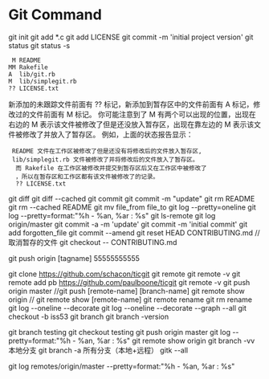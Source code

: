 # Git Command

git init
git add *.c
git add LICENSE
git commit -m 'initial project version'
git status
git status -s

```text
 M README
MM Rakefile
A  lib/git.rb
M  lib/simplegit.rb
?? LICENSE.txt
```

新添加的未跟踪文件前面有 ?? 标记，新添加到暂存区中的文件前面有 A 标记，修改过的文件前面有 M 标记。 你可能注意到了 M 有两个可以出现的位置，出现在右边的 M 表示该文件被修改了但是还没放入暂存区，出现在靠左边的 M 表示该文件被修改了并放入了暂存区。 例如，上面的状态报告显示：

```text
 README 文件在工作区被修改了但是还没有将修改后的文件放入暂存区,
 lib/simplegit.rb 文件被修改了并将修改后的文件放入了暂存区。
  而 Rakefile 在工作区被修改并提交到暂存区后又在工作区中被修改了
  ，所以在暂存区和工作区都有该文件被修改了的记录。
  ?? LICENSE.txt
```
git diff
git diff --cached
git commit
git commit -m "update"
git rm README
git rm --cached README
git mv file_from file_to
git log --pretty=oneline
git log --pretty=format:"%h - %an, %ar : %s"
git ls-remote
git log origin/master
git commit -a -m 'update'
git commit -m 'initial commit'
git add forgotten_file
git commit --amend
git reset HEAD CONTRIBUTING.md  //取消暂存的文件
git checkout -- CONTRIBUTING.md

git push origin [tagname]
55555555555

git clone https://github.com/schacon/ticgit
git remote
git remote -v
git remote add pb https://github.com/paulboone/ticgit
git remote -v
git push origin master //git push [remote-name] [branch-name]
git remote show origin // git remote show [remote-name] 
git remote rename 
git rm rename git log --oneline --decorate
git log --oneline --decorate --graph --all
git checkout -b iss53
git branch
git branch -version

git branch testing
git checkout testing
git push origin master
git log --pretty=format:"%h - %an, %ar : %s"
git remote show origin
git branch -vv 本地分支
git branch -a  所有分支（本地+远程）
gitk --all

git log remotes/origin/master --pretty=format:"%h - %an, %ar : %s"